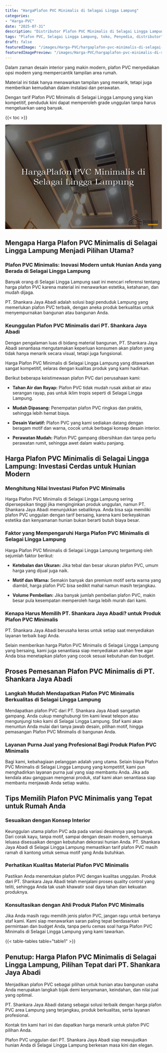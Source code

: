 ```yaml
---
title: "HargaPlafon PVC Minimalis di Selagai Lingga Lampung"
categories:
- "Harga-PVC"
date: "2025-07-31"
description: "Distributor Plafon PVC Minimalis di Selagai Lingga Lampung untuk tempat tinggal, office, dan ritel. Material terbaik, variasi motif, variasi warna modern, dengan jasa pemasangan oleh tenaga ahli berpengalaman dan jaminan resmi!|Layanan distribusi Plafon PVC Minimalis di Selagai Lingga Lampung bagi keperluan rumah, perkantoran, maupun ritel, beserta panel terbaik dan instalasi oleh tim profesional serta garansi resmi.|Pilihan Plafon PVC Minimalis di Selagai Lingga Lampung yang terpercaya untuk rumah, office, dan toko, bersama panel terbaik dan pemasangan dikerjakan oleh tenaga ahli berpengalaman dan jaminan resmi.|Penyediaan Plafon PVC Minimalis di Selagai Lingga Lampung bagi rumah, kantor, dan gerai, beserta produk terbaik dan pemasangan dikerjakan oleh tim berpengalaman, lengkap beserta jaminan resmi.}"
tags: "Plafon PVC, Selagai Lingga Lampung, toko, Penyedia, distributor"
draft: false
featuredImage: "/images/Harga-PVC/hargaplafon-pvc-minimalis-di-selagai-lingga-lampung.png"
featuredImagePreview: "/images/Harga-PVC/hargaplafon-pvc-minimalis-di-selagai-lingga-lampung.png"
---
```


Dalam zaman desain interior yang makin modern, plafon PVC menyediakan opsi modern yang mempercantik tampilan area rumah.

Material ini tidak hanya menawarkan tampilan yang menarik, tetapi juga memberikan kemudahan dalam instalasi dan perawatan.

Dengan tarif Plafon PVC Minimalis di Selagai Lingga Lampung yang kian kompetitif, penduduk kini dapat memperoleh grade unggulan tanpa harus mengeluarkan uang banyak.

{{< toc >}}

![HargaPlafon PVC Minimalis di Selagai Lingga Lampung](/images/Harga-PVC/HargaPlafon-PVC-Minimalis-di-Selagai-Lingga-Lampung.png)

## Mengapa Harga Plafon PVC Minimalis di Selagai Lingga Lampung Menjadi Pilihan Utama?

### Plafon PVC Minimalis: Inovasi Modern untuk Hunian Anda yang Berada di Selagai Lingga Lampung

Banyak orang di Selagai Lingga Lampung saat ini mencari referensi tentang harga plafon PVC karena material ini menawarkan estetika, ketahanan, dan mudah dijaga.

PT. Shankara Jaya Abadi adalah solusi bagi penduduk Lampung yang memerlukan plafon PVC terbaik, dengan aneka produk berkualitas untuk menyempurnakan bangunan atau bangunan Anda.

### Keunggulan Plafon PVC Minimalis dari PT. Shankara Jaya Abadi

Dengan pengalaman luas di bidang material bangunan, PT. Shankara Jaya Abadi senantiasa mengutamakan keperluan konsumen akan plafon yang tidak hanya menarik secara visual, tetapi juga fungsional.

Harga Plafon PVC Minimalis di Selagai Lingga Lampung yang ditawarkan sangat kompetitif, selaras dengan kualitas produk yang kami hadirkan.

Berikut beberapa keistimewaan plafon PVC dari perusahaan kami:

- **Tahan Air dan Rayap:** Plafon PVC tidak mudah rusak akibat air atau serangan rayap, pas untuk iklim tropis seperti di Selagai Lingga Lampung.

- **Mudah Dipasang:** Penempatan plafon PVC ringkas dan praktis, sehingga lebih hemat biaya.

- **Desain Variatif:** Plafon PVC yang kami sediakan datang dengan beragam motif dan warna, cocok untuk berbagai konsep desain interior.

- **Perawatan Mudah:** Plafon PVC gampang dibersihkan dan tanpa perlu perawatan rumit, sehingga awet dalam waktu panjang.

## Harga Plafon PVC Minimalis di Selagai Lingga Lampung: Investasi Cerdas untuk Hunian Modern

### Menghitung Nilai Investasi Plafon PVC Minimalis

Harga Plafon PVC Minimalis di Selagai Lingga Lampung sering dipersepsikan tinggi jika menginginkan produk unggulan, namun PT. Shankara Jaya Abadi menunjukkan sebaliknya. Anda bisa saja memiliki plafon PVC unggulan dengan tarif bersaing, karena kami berkeyakinan estetika dan kenyamanan hunian bukan berarti butuh biaya besar.

### Faktor yang Mempengaruhi Harga Plafon PVC Minimalis di Selagai Lingga Lampung

Harga Plafon PVC Minimalis di Selagai Lingga Lampung tergantung oleh sejumlah faktor berikut:

- **Ketebalan dan Ukuran:** Jika tebal dan besar ukuran plafon PVC, umum harga yang dijual juga naik.

- **Motif dan Warna:** Semakin banyak dan premium motif serta warna yang diambil, harga plafon PVC bisa sedikit mahal namun masih terjangkau.

- **Volume Pembelian:** Jika banyak jumlah pembelian plafon PVC, makin besar pula kesempatan memperoleh harga lebih murah dari kami.

### Kenapa Harus Memilih PT. Shankara Jaya Abadi? untuk Produk Plafon PVC Minimalis

PT. Shankara Jaya Abadi berusaha keras untuk setiap saat menyediakan layanan terbaik bagi Anda.

Selain memberikan harga Plafon PVC Minimalis di Selagai Lingga Lampung yang bersaing, kami juga senantiasa siap menyediakan arahan free agar Anda bisa menetapkan plafon yang cocok sesuai kebutuhan dan budget.

## Proses Pemesanan Plafon PVC Minimalis di PT. Shankara Jaya Abadi

### Langkah Mudah Mendapatkan Plafon PVC Minimalis Berkualitas di Selagai Lingga Lampung

Mendapatkan plafon PVC dari PT. Shankara Jaya Abadi sangatlah gampang. Anda cukup menghubungi tim kami lewat telepon atau mengunjungi toko kami di Selagai Lingga Lampung. Staf kami akan menuntun Anda mulai dari tanya jawab desain, pilihan motif, hingga pemasangan Plafon PVC Minimalis di bangunan Anda.

### Layanan Purna Jual yang Profesional Bagi Produk Plafon PVC Minimalis

Bagi kami, kebahagiaan pelanggan adalah yang utama. Selain biaya Plafon PVC Minimalis di Selagai Lingga Lampung yang kompetitif, kami pun menghadirkan layanan purna jual yang siap membantu Anda. Jika ada kendala atau gangguan mengenai produk, staf kami akan senantiasa siap membantu menjawab Anda setiap waktu.

## Tips Memilih Plafon PVC Minimalis yang Tepat untuk Rumah Anda

### Sesuaikan dengan Konsep Interior

Keunggulan utama plafon PVC ada pada variasi desainnya yang banyak. Dari corak kayu, tanpa motif, sampai dengan desain modern, semuanya leluasa disesuaikan dengan kebutuhan dekorasi hunian Anda. PT. Shankara Jaya Abadi di Selagai Lingga Lampung memastikan tarif plafon PVC masih ramah di kantong untuk semua motif yang Anda butuhkan.

### Perhatikan Kualitas Material Plafon PVC Minimalis

Pastikan Anda menentukan plafon PVC dengan kualitas unggulan. Produk dari PT. Shankara Jaya Abadi telah menjalani proses quality control yang teliti, sehingga Anda tak usah khawatir soal daya tahan dan kekuatan produknya.

### Konsultasikan dengan Ahli Produk Plafon PVC Minimalis

Jika Anda masih ragu memilih jenis plafon PVC, jangan ragu untuk bertanya staf kami. Kami siap menawarkan saran paling tepat berdasarkan permintaan dan budget Anda, tanpa perlu cemas soal harga Plafon PVC Minimalis di Selagai Lingga Lampung yang kami tawarkan.

{{< table-tables table="table1" >}}

## Penutup: Harga Plafon PVC Minimalis di Selagai Lingga Lampung, Pilihan Tepat dari PT. Shankara Jaya Abadi

Menjadikan plafon PVC sebagai pilihan untuk hunian atau bangunan usaha Anda merupakan langkah bijak demi kenyamanan, keindahan, dan nilai jual yang optimal.

PT. Shankara Jaya Abadi datang sebagai solusi terbaik dengan harga plafon PVC area Lampung yang terjangkau, produk berkualitas, serta layanan profesional.

Kontak tim kami hari ini dan dapatkan harga menarik untuk plafon PVC pilihan Anda.

Plafon PVC unggulan dari PT. Shankara Jaya Abadi siap mewujudkan hunian Anda di Selagai Lingga Lampung berkesan masa kini dan elegan.
